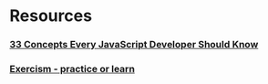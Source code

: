 # Resources

### [33 Concepts Every JavaScript Developer Should Know](https://github.com/leonardomso/33-js-concepts)

### [Exercism - practice or learn](https://exercism.org/tracks/javascript)
